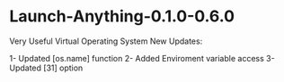 # Launch-Anything-0.1.0-0.6.0
Very Useful Virtual Operating System
New Updates: 

1- Updated [os.name] function
2- Added Enviroment variable access
3- Updated [31] option
